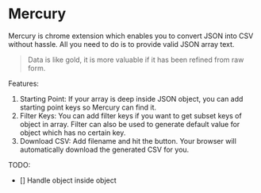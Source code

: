 # Mercury
Mercury is chrome extension which enables you to convert JSON into CSV without hassle. All you need to do is to provide valid JSON array text.

> Data is like gold, it is more valuable if it has been refined from raw form.

Features:
1. Starting Point: If your array is deep inside JSON object, you can add starting point keys so Mercury can find it.
2. Filter Keys: You can add filter keys if you want to get subset keys of object in array. Filter can also be used to generate default value for object which has no certain key.
3. Download CSV: Add filename and hit the button. Your browser will automatically download the generated CSV for you.

TODO:
- [] Handle object inside object
